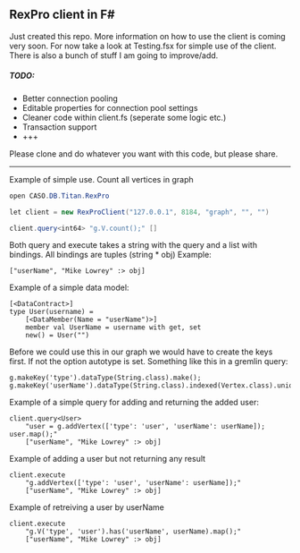 RexPro client in F#
---

Just created this repo. More information on how to use the client is coming very soon.
For now take a look at Testing.fsx for simple use of the client.
There is also a bunch of stuff I am going to improve/add.

##### TODO:
- Better connection pooling
- Editable properties for connection pool settings
- Cleaner code within client.fs (seperate some logic etc.)
- Transaction support
- +++

Please clone and do whatever you want with this code, but please share.

---

Example of simple use. Count all vertices in graph
```c#
open CASO.DB.Titan.RexPro

let client = new RexProClient("127.0.0.1", 8184, "graph", "", "")

client.query<int64> "g.V.count();" []
```

Both query and execute takes a string with the query and a list with bindings.
All bindings are tuples (string * obj)
Example: 
``` 
["userName", "Mike Lowrey" :> obj]
```

Example of a simple data model:
```
[<DataContract>]
type User(username) =
    [<DataMember(Name = "userName")>]
    member val UserName = username with get, set
    new() = User("")
```

Before we could use this in our graph we would have to create the keys first. If not the option autotype is set.
Something like this in a gremlin query:
```
g.makeKey('type').dataType(String.class).make();
g.makeKey('userName').dataType(String.class).indexed(Vertex.class).unique().make();
```

Example of a simple query for adding and returning the added user:
```
client.query<User>
    "user = g.addVertex(['type': 'user', 'userName': userName]); user.map();" 
    ["userName", "Mike Lowrey" :> obj]
```

Example of adding a user but not returning any result
```
client.execute
    "g.addVertex(['type': 'user', 'userName': userName]);" 
    ["userName", "Mike Lowrey" :> obj]
```

Example of retreiving a user by userName
```
client.execute
    "g.V('type', 'user').has('userName', userName).map();" 
    ["userName", "Mike Lowrey" :> obj]
```


